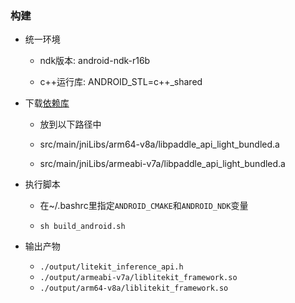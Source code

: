 ### 构建

- 统一环境

  - ndk版本: android-ndk-r16b

  - c++运行库: ANDROID_STL=c++_shared

- 下载[依赖库](https://gitee.com/paddlepaddle/LiteKit/tree/main/Android/LiteKitCoreNativeDependency/paddle_api_light_bundled/0.0.9)

  - 放到以下路径中

  - src/main/jniLibs/arm64-v8a/libpaddle_api_light_bundled.a

  - src/main/jniLibs/armeabi-v7a/libpaddle_api_light_bundled.a

- 执行脚本

  - 在~/.bashrc里指定`ANDROID_CMAKE`和`ANDROID_NDK`变量

  - `sh build_android.sh`

- 输出产物

  - `./output/litekit_inference_api.h`
  - `./output/armeabi-v7a/liblitekit_framework.so`
  - `./output/arm64-v8a/liblitekit_framework.so`
